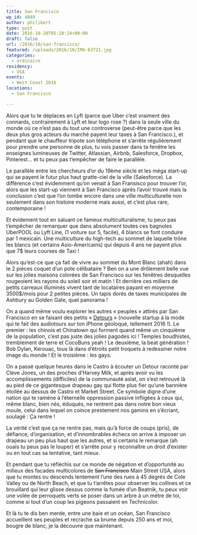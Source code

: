 ```yaml
---
title: San Francisco
wp_id: 4049
author: philibert
type: post
date: 2016-10-28T05:20:24+00:00
draft: false
url: /2016/10/san-francisco/
featured: /uploads/2016/10/IMG-63721.jpg
categories:
  - ordinaire
residency:
  - USA
events:
  - West Coast 2016
locations:
  - San Francisco

---
```

Alors que tu te déplaces en Lyft (parce que Uber c&rsquo;est vraiment des connards, contrairement à Lyft et leur logo rose ?) dans la seule ville du monde où ce n&rsquo;est pas du tout une controverse (peut-être parce que les deux plus gros acteurs du marché payent leur taxes à San Francisco.), et pendant que le chauffeur tripote son téléphone et s&rsquo;arrête régulièrement pour prendre une personne de plus, tu vois passer dans ta fenêtre les enseignes lumineuses de Twitter, Atlassian, Airbnb, Salesforce, Dropbox, Pinterest&#8230; et tu peux pas t&#8217;empêcher de faire le parallèle.

Le parallèle entre les chercheurs d&rsquo;or du 19ème siècle et les méga start-up qui se payent le futur plus haut gratte-ciel de la ville (Salesforce). La différence c&rsquo;est évidemment qu&rsquo;on venait à San Fransisco pour trouver l&rsquo;or, alors que les start-up viennent à San Francisco après l&rsquo;avoir trouvé mais la conclusion c&rsquo;est que l&rsquo;on tombe encore dans une ville multiculturelle non seulement dans son histoire moderne mais aussi, et c&rsquo;est plus rare, contemporaine !

Et évidement tout en saluant ce fameux multiculturalisme, tu peux pas t&#8217;empêcher de remarquer que dans absolument toutes ces bagnoles UberPOOL ou Lyft Line, (1 voiture sur 5, facile), 4 blancs se font conduire par 1 mexicain. Une multiculture du high-tech au sommet de laquelle trône les blancs (et certains Asio-Americains) qui depuis 4 ans ne payent plus que 7$ leurs courses de Taxi !

Alors qu&rsquo;est-ce que ça fait de vivre au sommet du Mont Blanc (ahah) dans le 2 pièces coquet d&rsquo;un pote célibataire ? Ben on a une drôlement belle vue sur les jolies maisons colorées de San Francisco sur les fenêtres desquelles rougeoient les rayons du soleil soir et matin ! Et derrière ces milliers de petits carreaux illuminés vivent tant de locataires payant en moyenne 3500$/mois pour 2 petites pièces. Un tapis dorés de taxes municipales de Ashbury au Golden Gate, quel panorama !

On a quand même voulu explorer les autres « peuples » attirés par San Francisco en se faisant des petits « <a href="https://www.detour.com/" target="_blank">Detours</a> » (nouvelle startup à la mode qui te fait des audiotours sur ton iPhone géoloqué, tellement 2016 !). Le premier : les chinois et Chinatown qui forment quand même un cinquième de la population, c&rsquo;est pas juste des jolies pagodes ici ! Temples boudhistes, tremblement de terre et CocoBuns yeah ! Le deuxième, la beat génération ! Bob Dylan, Kerouac, tous là dans d&rsquo;étroits petit troquets à redessiner notre image du monde ! Et le troisième : les gays.

On a passé quelque heures dans le Castro à écouter un Detour raconté par Cleve Jones, un des proches d&rsquo;Harvey Milk, et après avoir vu les accomplissements (difficiles) de la communauté asiat, on s&rsquo;est retrouvé là au pied de ce gigantesque drapeau gay qui flotte plus fier qu&rsquo;une bannière étoilée au dessus de Castro et Market Street. Ce symbole digne d&rsquo;une nation qui te ramène à l&rsquo;éternelle oppression passive infligées à ceux qui, même blanc, bien nés, éduqués, ne rentrent pas dans notre bon vieux moule, celui dans lequel on coince prestement nos gamins en s&rsquo;écriant, soulagé : Ça rentre !

La vérité c&rsquo;est que ça ne rentre pas, mais qu&rsquo;à force de coups (pris), de défiance, d&rsquo;organisation, et d&rsquo;innombrables échecs on arrive à imposer un drapeau un peu plus haut que les autres, et si certains le remarque (ah ouais tu peux pas le louper) et s&rsquo;arrête pour y reconnaître un droit d&rsquo;exister ou en tout cas sa tentative, tant mieux.

Et pendant que tu réfléchis sur ce monde de négation et d&rsquo;opportunité au milieux des facades multicolores de <del datetime="2016-10-28T05:22:57+00:00">San Francisco</del> Main Street USA, alors que tu montes ou descends lentement l&rsquo;une des rues à 45 degrés de Cole Valley ou de North Beach, et que tu t&rsquo;arrêtes pour observer les collines et ce brouillard qui leur glisse dessus comme la fumée d&rsquo;un Beatnik, tu peux voir une volée de perroquets verts se poser dans un arbre à un mètre de toi, comme si tout d&rsquo;un coup les pigeons passaient en Technicolor.
  
Et là tu te dis ben merde, entre une baie et un océan, San Francisco accueillent ses peuples et recrache sa brume depuis 250 ans et moi, bougre de blanc, je la découvre que maintenant.
